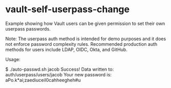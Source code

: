 # vault-self-userpass-change

Example showing how Vault users can be given permission to set their own userpass passwords. 

Note: The userpass auth method is intended for demo purposes and it does not enforce password complexity rules. Recommended production auth methods for users include LDAP, OIDC, Okta, and GitHub. 

Usage:

  $ ./auto-passwd.sh jacob
  Success! Data written to: auth/userpass/users/jacob
  Your new password is: aPo.k*ai;zaediuceil0cahheegheh#u
